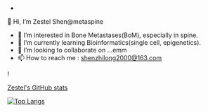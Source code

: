-
 👋 Hi, I’m Zestel Shen@metaspine
- 👀 I’m interested in Bone Metastases(BoM), especially in spine.
- 🌱 I’m currently learning Bioinformatics(single cell, epigenetics).
- 💞️ I’m looking to collaborate on ...emm
- 📫 How to reach me : shenzhilong2000@163.com

<!---
metaspine/metaspine is a ✨ special ✨ repository because its `README.md` (this file) appears on your GitHub profile.
You can click the Preview link to take a look at your changes.
--->!

[Zestel's GitHub stats](https://github-readme-stats.vercel.app/api?username=metaspine&show_icons=true&theme=synthwave)

[![Top Langs](https://github-readme-stats.vercel.app/api/top-langs/?username=metaspine&layout=compact)](https://github.com/metaspine/github-readme-stats)
